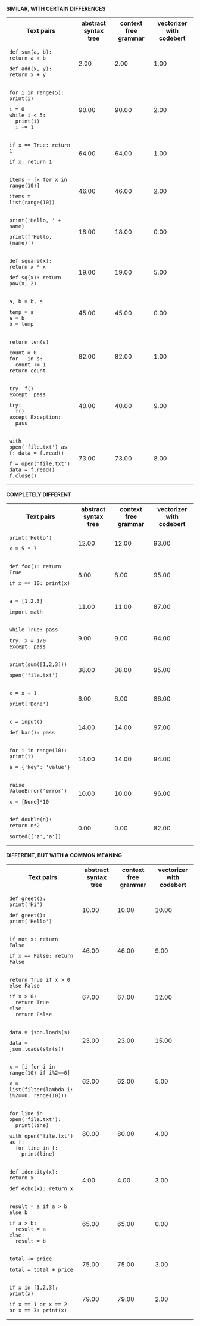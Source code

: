 
**SIMILAR, WITH CERTAIN DIFFERENCES**

<table>
  <tr>
    <th>Text pairs</th>
    <th>abstract syntax tree</th>
    <th>context free grammar</th>
    <th>vectorizer with codebert</th>
  </tr>
  <tr>
    <td><pre><code>def sum(a, b): return a + b</code></pre><pre><code>def add(x, y): return x + y</code></pre></td>
    <td>2.00</td>
    <td>2.00</td>
    <td>1.00</td>
  </tr>
  <tr>
    <td><pre><code>for i in range(5): print(i)</code></pre><pre><code>i = 0
while i < 5:
  print(i)
  i += 1</code></pre></td>
    <td>90.00</td>
    <td>90.00</td>
    <td>2.00</td>
  </tr>
  <tr>
    <td><pre><code>if x == True: return 1</code></pre><pre><code>if x: return 1</code></pre></td>
    <td>64.00</td>
    <td>64.00</td>
    <td>1.00</td>
  </tr>
  <tr>
    <td><pre><code>items = [x for x in range(10)]</code></pre><pre><code>items = list(range(10))</code></pre></td>
    <td>46.00</td>
    <td>46.00</td>
    <td>2.00</td>
  </tr>
  <tr>
    <td><pre><code>print('Hello, ' + name)</code></pre><pre><code>print(f'Hello, {name}')</code></pre></td>
    <td>18.00</td>
    <td>18.00</td>
    <td>0.00</td>
  </tr>
  <tr>
    <td><pre><code>def square(x): return x * x</code></pre><pre><code>def sq(x): return pow(x, 2)</code></pre></td>
    <td>19.00</td>
    <td>19.00</td>
    <td>5.00</td>
  </tr>
  <tr>
    <td><pre><code>a, b = b, a</code></pre><pre><code>temp = a
a = b
b = temp</code></pre></td>
    <td>45.00</td>
    <td>45.00</td>
    <td>0.00</td>
  </tr>
  <tr>
    <td><pre><code>return len(s)</code></pre><pre><code>count = 0
for _ in s:
  count += 1
return count</code></pre></td>
    <td>82.00</td>
    <td>82.00</td>
    <td>1.00</td>
  </tr>
  <tr>
    <td><pre><code>try: f()
except: pass</code></pre><pre><code>try:
  f()
except Exception:
  pass</code></pre></td>
    <td>40.00</td>
    <td>40.00</td>
    <td>9.00</td>
  </tr>
  <tr>
    <td><pre><code>with open('file.txt') as f: data = f.read()</code></pre><pre><code>f = open('file.txt')
data = f.read()
f.close()</code></pre></td>
    <td>73.00</td>
    <td>73.00</td>
    <td>8.00</td>
  </tr>
</table>

**COMPLETELY DIFFERENT**

<table>
  <tr>
    <th>Text pairs</th>
    <th>abstract syntax tree</th>
    <th>context free grammar</th>
    <th>vectorizer with codebert</th>
  </tr>
  <tr>
    <td><pre><code>print('Hello')</code></pre><pre><code>x = 5 * 7</code></pre></td>
    <td>12.00</td>
    <td>12.00</td>
    <td>93.00</td>
  </tr>
  <tr>
    <td><pre><code>def foo(): return True</code></pre><pre><code>if x == 10: print(x)</code></pre></td>
    <td>8.00</td>
    <td>8.00</td>
    <td>95.00</td>
  </tr>
  <tr>
    <td><pre><code>a = [1,2,3]</code></pre><pre><code>import math</code></pre></td>
    <td>11.00</td>
    <td>11.00</td>
    <td>87.00</td>
  </tr>
  <tr>
    <td><pre><code>while True: pass</code></pre><pre><code>try: x = 1/0
except: pass</code></pre></td>
    <td>9.00</td>
    <td>9.00</td>
    <td>94.00</td>
  </tr>
  <tr>
    <td><pre><code>print(sum([1,2,3]))</code></pre><pre><code>open('file.txt')</code></pre></td>
    <td>38.00</td>
    <td>38.00</td>
    <td>95.00</td>
  </tr>
  <tr>
    <td><pre><code>x = x + 1</code></pre><pre><code>print('Done')</code></pre></td>
    <td>6.00</td>
    <td>6.00</td>
    <td>86.00</td>
  </tr>
  <tr>
    <td><pre><code>x = input()</code></pre><pre><code>def bar(): pass</code></pre></td>
    <td>14.00</td>
    <td>14.00</td>
    <td>97.00</td>
  </tr>
  <tr>
    <td><pre><code>for i in range(10): print(i)</code></pre><pre><code>a = {'key': 'value'}</code></pre></td>
    <td>14.00</td>
    <td>14.00</td>
    <td>94.00</td>
  </tr>
  <tr>
    <td><pre><code>raise ValueError('error')</code></pre><pre><code>x = [None]*10</code></pre></td>
    <td>10.00</td>
    <td>10.00</td>
    <td>96.00</td>
  </tr>
  <tr>
    <td><pre><code>def double(n): return n*2</code></pre><pre><code>sorted(['z','a'])</code></pre></td>
    <td>0.00</td>
    <td>0.00</td>
    <td>82.00</td>
  </tr>
</table>

**DIFFERENT, BUT WITH A COMMON MEANING**

<table>
  <tr>
    <th>Text pairs</th>
    <th>abstract syntax tree</th>
    <th>context free grammar</th>
    <th>vectorizer with codebert</th>
  </tr>
  <tr>
    <td><pre><code>def greet(): print('Hi')</code></pre><pre><code>def greet(): print('Hello')</code></pre></td>
    <td>10.00</td>
    <td>10.00</td>
    <td>10.00</td>
  </tr>
  <tr>
    <td><pre><code>if not x: return False</code></pre><pre><code>if x == False: return False</code></pre></td>
    <td>46.00</td>
    <td>46.00</td>
    <td>9.00</td>
  </tr>
  <tr>
    <td><pre><code>return True if x > 0 else False</code></pre><pre><code>if x > 0:
  return True
else:
  return False</code></pre></td>
    <td>67.00</td>
    <td>67.00</td>
    <td>12.00</td>
  </tr>
  <tr>
    <td><pre><code>data = json.loads(s)</code></pre><pre><code>data = json.loads(str(s))</code></pre></td>
    <td>23.00</td>
    <td>23.00</td>
    <td>15.00</td>
  </tr>
  <tr>
    <td><pre><code>x = [i for i in range(10) if i%2==0]</code></pre><pre><code>x = list(filter(lambda i: i%2==0, range(10)))</code></pre></td>
    <td>62.00</td>
    <td>62.00</td>
    <td>5.00</td>
  </tr>
  <tr>
    <td><pre><code>for line in open('file.txt'):
  print(line)</code></pre><pre><code>with open('file.txt') as f:
  for line in f:
    print(line)</code></pre></td>
    <td>80.00</td>
    <td>80.00</td>
    <td>4.00</td>
  </tr>
  <tr>
    <td><pre><code>def identity(x): return x</code></pre><pre><code>def echo(x): return x</code></pre></td>
    <td>4.00</td>
    <td>4.00</td>
    <td>3.00</td>
  </tr>
  <tr>
    <td><pre><code>result = a if a > b else b</code></pre><pre><code>if a > b:
  result = a
else:
  result = b</code></pre></td>
    <td>65.00</td>
    <td>65.00</td>
    <td>0.00</td>
  </tr>
  <tr>
    <td><pre><code>total += price</code></pre><pre><code>total = total + price</code></pre></td>
    <td>75.00</td>
    <td>75.00</td>
    <td>3.00</td>
  </tr>
  <tr>
    <td><pre><code>if x in [1,2,3]: print(x)</code></pre><pre><code>if x == 1 or x == 2 or x == 3: print(x)</code></pre></td>
    <td>79.00</td>
    <td>79.00</td>
    <td>2.00</td>
  </tr>
</table>

